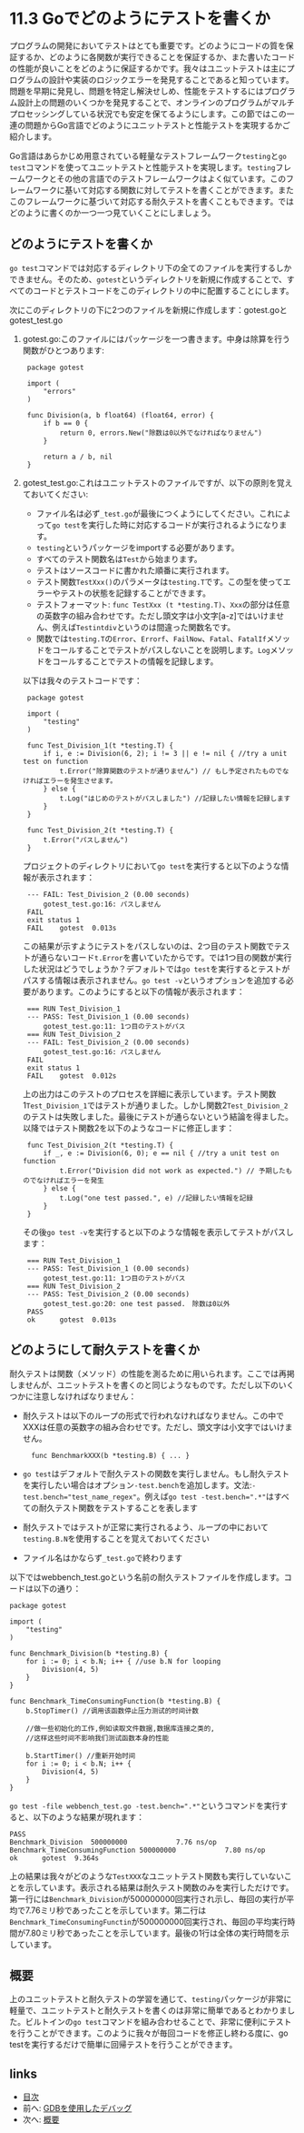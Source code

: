 # 11.3 Goでどのようにテストを書くか
プログラムの開発においてテストはとても重要です。どのようにコードの質を保証するか、どのように各関数が実行できることを保証するか、また書いたコードの性能が良いことをどのように保証するかです。我々はユニットテストは主にプログラムの設計や実装のロジックエラーを発見することであると知っています。問題を早期に発見し、問題を特定し解決せしめ、性能をテストするにはプログラム設計上の問題のいくつかを発見することで、オンラインのプログラムがマルチプロセッシングしている状況でも安定を保てるようにします。この節ではこの一連の問題からGo言語でどのようにユニットテストと性能テストを実現するかご紹介します。

Go言語はあらかじめ用意されている軽量なテストフレームワーク`testing`と`go test`コマンドを使ってユニットテストと性能テストを実現します。`testing`フレームワークとその他の言語でのテストフレームワークはよく似ています。このフレームワークに基いて対応する関数に対してテストを書くことができます。またこのフレームワークに基づいて対応する耐久テストを書くこともできます。ではどのように書くのか一つ一つ見ていくことにしましょう。

## どのようにテストを書くか
`go test`コマンドでは対応するディレクトリ下の全てのファイルを実行するしかできません。そのため、`gotest`というディレクトリを新規に作成することで、すべてのコードとテストコードをこのディレクトリの中に配置することにします。

次にこのディレクトリの下に2つのファイルを新規に作成します：gotest.goとgotest_test.go

1. gotest.go:このファイルにはパッケージを一つ書きます。中身は除算を行う関数がひとつあります:

		package gotest
		
		import (
			"errors"
		)
		
		func Division(a, b float64) (float64, error) {
			if b == 0 {
				return 0, errors.New("除数は0以外でなければなりません")
			}
		
			return a / b, nil
		}

2. gotest_test.go:これはユニットテストのファイルですが、以下の原則を覚えておいてください:

	- ファイル名は必ず`_test.go`が最後につくようにしてください。これによって`go test`を実行した時に対応するコードが実行されるようになります。
	- `testing`というパッケージをimportする必要があります。
	- すべてのテスト関数名は`Test`から始まります。
	- テストはソースコードに書かれた順番に実行されます。
	- テスト関数`TestXxx()`のパラメータは`testing.T`です。この型を使ってエラーやテストの状態を記録することができます。
	- テストフォーマット: `func TestXxx (t *testing.T)`、`Xxx`の部分は任意の英数字の組み合わせです。ただし頭文字は小文字[a-z]ではいけません、例えば`Testintdiv`というのは間違った関数名です。
	- 関数では`testing.T`の`Error`、`Errorf`、`FailNow`、`Fatal`、`FatalIf`メソッドをコールすることでテストがパスしないことを説明します。`Log`メソッドをコールすることでテストの情報を記録します。
	
	以下は我々のテストコードです：
	
		package gotest
		
		import (
			"testing"
		)
		
		func Test_Division_1(t *testing.T) {
			if i, e := Division(6, 2); i != 3 || e != nil { //try a unit test on function
				t.Error("除算関数のテストが通りません") // もし予定されたものでなければエラーを発生させます。
			} else {
				t.Log("はじめのテストがパスしました") //記録したい情報を記録します
			}
		}
		
		func Test_Division_2(t *testing.T) {
			t.Error("パスしません")
		}

	プロジェクトのディレクトリにおいて`go test`を実行すると以下のような情報が表示されます：

		--- FAIL: Test_Division_2 (0.00 seconds)
			gotest_test.go:16: パスしません
		FAIL
		exit status 1
		FAIL	gotest	0.013s
	この結果が示すようにテストをパスしないのは、2つ目のテスト関数でテストが通らないコード`t.Error`を書いていたからです。では1つ目の関数が実行した状況はどうでしょうか？デフォルトでは`go test`を実行するとテストがパスする情報は表示されません。`go test -v`というオプションを追加する必要があります。このようにすると以下の情報が表示されます：
	
		=== RUN Test_Division_1
		--- PASS: Test_Division_1 (0.00 seconds)
			gotest_test.go:11: 1つ目のテストがパス
		=== RUN Test_Division_2
		--- FAIL: Test_Division_2 (0.00 seconds)
			gotest_test.go:16: パスしません
		FAIL
		exit status 1
		FAIL	gotest	0.012s
	上の出力はこのテストのプロセスを詳細に表示しています。テスト関数1`Test_Division_1`ではテストが通りました。しかし関数2`Test_Division_2`のテストは失敗しました。最後にテストが通らないという結論を得ました。以降ではテスト関数2を以下のようなコードに修正します：
	
		func Test_Division_2(t *testing.T) {
			if _, e := Division(6, 0); e == nil { //try a unit test on function
				t.Error("Division did not work as expected.") // 予期したものでなければエラーを発生
			} else {
				t.Log("one test passed.", e) //記録したい情報を記録
			}
		}	
	その後`go test -v`を実行すると以下のような情報を表示してテストがパスします：
	
		=== RUN Test_Division_1
		--- PASS: Test_Division_1 (0.00 seconds)
			gotest_test.go:11: 1つ目のテストがパス
		=== RUN Test_Division_2
		--- PASS: Test_Division_2 (0.00 seconds)
			gotest_test.go:20: one test passed.　除数は0以外
		PASS
		ok  	gotest	0.013s

## どのようにして耐久テストを書くか
耐久テストは関数（メソッド）の性能を測るために用いられます。ここでは再掲しませんが、ユニットテストを書くのと同じようなものです。ただし以下のいくつかに注意しなければなりません：

- 耐久テストは以下のループの形式で行われなければなりません。この中でXXXは任意の英数字の組み合わせです。ただし、頭文字は小文字ではいけません。

		func BenchmarkXXX(b *testing.B) { ... }
		
- `go test`はデフォルトで耐久テストの関数を実行しません。もし耐久テストを実行したい場合はオプション`-test.bench`を追加します。文法:`-test.bench="test_name_regex"`。例えば`go test -test.bench=".*"`はすべての耐久テスト関数をテストすることを表します
- 耐久テストではテストが正常に実行されるよう、ループの中において`testing.B.N`を使用することを覚えておいてください
- ファイル名はかならず`_test.go`で終わります

以下ではwebbench_test.goという名前の耐久テストファイルを作成します。コードは以下の通り：

	package gotest
	
	import (
		"testing"
	)
	
	func Benchmark_Division(b *testing.B) {
		for i := 0; i < b.N; i++ { //use b.N for looping 
			Division(4, 5)
		}
	}
	
	func Benchmark_TimeConsumingFunction(b *testing.B) {
		b.StopTimer() //调用该函数停止压力测试的时间计数
	
		//做一些初始化的工作,例如读取文件数据,数据库连接之类的,
		//这样这些时间不影响我们测试函数本身的性能
	
		b.StartTimer() //重新开始时间
		for i := 0; i < b.N; i++ {
			Division(4, 5)
		}
	}


`go test -file webbench_test.go -test.bench=".*"`というコマンドを実行すると、以下のような結果が現れます：

	PASS
	Benchmark_Division	500000000	         7.76 ns/op
	Benchmark_TimeConsumingFunction	500000000	         7.80 ns/op
	ok  	gotest	9.364s	

上の結果は我々がどのような`TestXXX`なユニットテスト関数も実行していないことを示しています。表示される結果は耐久テスト関数のみを実行しただけです。第一行には`Benchmark_Division`が500000000回実行され示し、毎回の実行が平均で7.76ミリ秒であったことを示しています。第二行は`Benchmark_TimeConsumingFunctin`が500000000回実行され、毎回の平均実行時間が7.80ミリ秒であったことを示しています。最後の1行は全体の実行時間を示しています。

## 概要　
上のユニットテストと耐久テストの学習を通じて、`testing`パッケージが非常に軽量で、ユニットテストと耐久テストを書くのは非常に簡単であるとわかりました。ビルトインの`go test`コマンドを組み合わせることで、非常に便利にテストを行うことができます。このように我々が毎回コードを修正し終わる度に、go testを実行するだけで簡単に回帰テストを行うことができます。


## links
   * [目次](<preface.md>)
   * 前へ: [GDBを使用したデバッグ](<11.2.md>)
   * 次へ: [概要](<11.4.md>)
